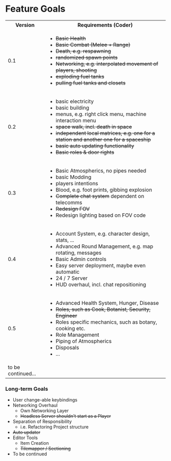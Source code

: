 # Feature Goals

<table>
  <tbody>
    <tr>
      <th>Version</th>
      <th align="center">Requirements (Coder)</th>
    </tr>
    <tr>
      <td>0.1</td>
      <td>
        <ul>
          <li><del>Basic Health </del></li>
          <li><del>Basic Combat (Melee + Range) </del></li>
          <li><del>Death, e.g. respawning </del></li>
          <li><del>randomized spawn points </del></li>
          <li><del>Networking, e.g. interpolated movement of players, shooting </del></li>
          <li><del>exploding fuel tanks </del></li>
          <li><del>pulling fuel tanks and closets </del></li>
        </ul>
      </td>
    </tr>
    <tr>
      <td>0.2</td>
      <td>
        <ul>
          <li>basic electricity</li>
          <li>basic building</li>
          <li>menus, e.g. right click menu, machine interaction menu</li>
          <li><del>space walk, incl. death in space</del></li>
          <li><del>independent local matrices, e.g. one for a station and another one for a spaceship</del></li>
          <li><del>basic auto updating functionality</del></li>
          <li><del>Basic roles & door rights</del></li>
        </ul>
      </td>
    </tr>
<tr>
      <td>0.3</td>
      <td>
        <ul>
          <li>Basic Atmospherics, no pipes needed</li>
          <li>basic Modding</li>
          <li>players intentions</li>
          <li>Blood, e.g. foot prints, gibbing explosion</li>
          <li><del>Complete chat system</del> dependent on telecomms</li>
          <li><del>Redesign FOV</del></li>
          <li>Redesign lighting based on FOV code</li>
        </ul>
      </td>
    </tr>
    <tr>
      <td>0.4</td>
      <td>
        <ul>
          <li>Account System, e.g. character design, stats, ...</li>
          <li>Advanced Round Management, e.g. map rotating, messages</li>
          <li>Basic Admin controls</li>
          <li>Easy server deployment, maybe even automatic</li>
          <li>24 / 7 Server</li>
          <li>HUD overhaul, incl. chat repositioning</li>
        </ul>
      </td>
    </tr>
    <tr>
      <td>0.5</td>
      <td>
        <ul>
          <li>Advanced Health System, Hunger, Disease</li>
          <li><del>Roles, such as Cook, Botanist, Security, Engineer</del></li>
          <li>Roles specific mechanics, such as botany, cooking etc.</li>
          <li>Role Management</li>
          <li>Piping of Atmospherics</li>
          <li>Disposals</li>
          <li>...</li>
        </ul>
      </td>
    </tr>
    <tr>
      <td> to be continued... </td>
      <td></td>
    </tr>
  </tbody>
</table>

### Long-term Goals

* User change-able keybindings
* Networking Overhaul
    * Own Networking Layer
    * <del>Headless Server shouldn't start as a Player</del>
* Separation of Responsibility
    * i.e. Refactoring Project structure
* <del>Auto updater</del>
* Editor Tools
    * Item Creation
    * <del>Tilemapper / Sectioning</del>
* To be continued
